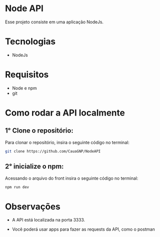 <h1>Node API</h1>

<p>Esse projeto consiste em uma aplicação NodeJs.</p>

<h1>Tecnologias</h1>

<ul>
  <li>NodeJs</li>
</ul>

<h1>Requisitos</h1>

<ul>
  <li>Node e npm</li>
  <li>git</li>
</ul>

<h1>Como rodar a API localmente</h1>

<h2>1° Clone o repositório:</h2>
<p>Para clonar o repositório, insira o seguinte código no terminal:</p>

```bash
git clone https://github.com/CauaGNP/NodeAPI
```

<h2>2° inicialize o npm:</h2>
<p>Acessando o arquivo do front insira o seguinte código no terminal:</p>

```bash
npm run dev
```

<h1>Observações</h1>

<ul>
  <li><p>A API está localizada na porta 3333.</p></li>
  <li><p>Você poderá usar apps para fazer as requests da API, como o postman</p></li>
</ul>
